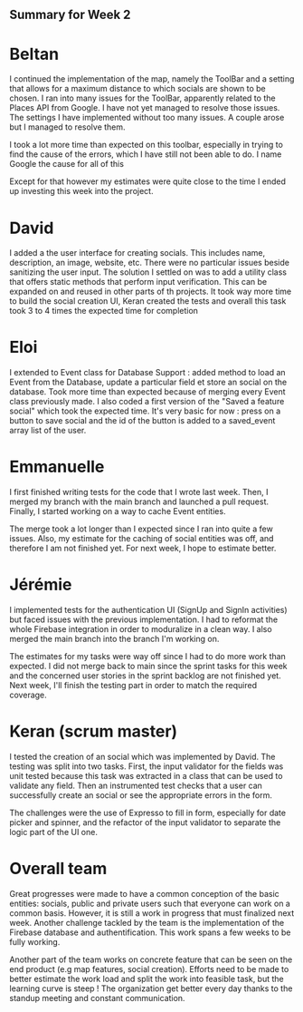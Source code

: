 ## Summary for Week 2

# Beltan

I continued the implementation of the map, namely the ToolBar and a setting that allows for a maximum distance to which
socials are shown to be chosen. I ran into many issues for the ToolBar, apparently related to the Places API from Google.
I have not yet managed to resolve those issues.
The settings I have implemented without too many issues. A couple arose but I managed to resolve them.

I took a lot more time than expected on this toolbar, especially in trying to find the cause of the errors, which I have still
not been able to do. I name Google the cause for all of this

Except for that however my estimates were quite close to the time I ended up investing this week into the project.

# David

I added a the user interface for creating socials. This includes name, description, an image, website, etc. There were no particular issues beside sanitizing the user input. The solution I settled on was to add a utility class that offers static methods that perform input verification. This can be expanded on and reused in other parts of th projects.
It took way more time to build the social creation UI, Keran created the tests and overall this task took 3 to 4 times the expected time for completion

# Eloi

I extended to Event class for Database Support : added method to load an Event from the Database, update a particular field et store an social on the database. Took more time than expected because of merging every Event class previously made. I also coded a first version of the "Saved a feature social" which took the expected time. It's very basic for now : press on a button to save social and the id of the button is added to a saved_event array list of the user.

# Emmanuelle

I first finished writing tests for the code that I wrote last week. Then, I merged my branch with the main branch and launched a pull request. Finally, I started working on a way to cache Event entities.

The merge took a lot longer than I expected since I ran into quite a few issues. Also, my estimate for the caching of social entities was off, and therefore I am not finished yet. For next week, I hope to estimate better.

# Jérémie

I implemented tests for the authentication UI (SignUp and SignIn activities) but faced issues with the previous implementation. I had to reformat the whole Firebase integration in order to moduralize in a clean way. I also merged the main branch into the branch I'm working on.

The estimates for my tasks were way off since I had to do more work than expected. I did not merge back to main since the sprint tasks for this week and the concerned user stories in the sprint backlog are not finished yet. Next week, I'll finish the testing part in order to match the required coverage. 

# Keran (scrum master)

I tested the creation of an social which was implemented by David. The testing was split into two tasks. First, the input validator for the fields was unit tested because this task was extracted in a class that can be used to validate any field. Then an instrumented test checks that a user can successfully create an social or see the appropriate errors in the form.

The challenges were the use of Expresso to fill in form, especially for date picker and spinner, and the refactor of the input validator to separate the logic part of the UI one.

# Overall team

Great progresses were made to have a common conception of the basic entities: socials, public and private users such that everyone can work on a common basis. However, it is still a work in progress that must finalized next week. Another challenge tackled by the team is the implementation of the Firebase database and authentification. This work spans a few weeks to be fully working.

Another part of the team works on concrete feature that can be seen on the end product (e.g map features, social creation). Efforts need to be made to better estimate the work load and split the work into feasible task, but the learning curve is steep ! The organization get better every day thanks to the standup meeting and constant communication.
